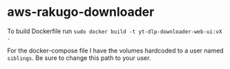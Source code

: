 # aws-rakugo-downloader

To build Dockerfile run `sudo docker build -t yt-dlp-downloader-web-ui:vX .`

For the docker-compose file I have the volumes hardcoded to a user named `siblings`. Be sure to change this path to your user.